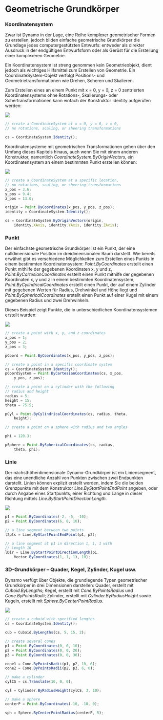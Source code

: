 # Geometrische Grundkörper

### Koordinatensystem

Zwar ist Dynamo in der Lage, eine Reihe komplexer geometrischer Formen zu erstellen, jedoch bilden einfache geometrische Grundkörper die Grundlage jedes computergestützten Entwurfs: entweder als direkter Ausdruck in der endgültigen Entwurfsform oder als Gerüst für die Erstellung einer komplexeren Geometrie.

Ein Koordinatensystem ist streng genommen kein Geometrieobjekt, dient jedoch als wichtiges Hilfsmittel zum Erstellen von Geometrie. Ein CoordinateSystem-Objekt verfolgt Positions- und Geometrietransformationen wie Drehen, Scheren und Skalieren.

Zum Erstellen eines an einem Punkt mit x = 0, y = 0, z = 0 zentrierten Koordinatensystems ohne Rotations-, Skalierungs- oder Schertransformationen kann einfach der Konstruktor Identity aufgerufen werden:

![](../images/8-2/2/GeometricPrimitives\_01.png)

```js
// create a CoordinateSystem at x = 0, y = 0, z = 0,
// no rotations, scaling, or sheering transformations

cs = CoordinateSystem.Identity();
```

Koordinatensysteme mit geometrischen Transformationen gehen über den Umfang dieses Kapitels hinaus, auch wenn Sie mit einem anderen Konstruktor, namentlich _CoordinateSystem.ByOriginVectors_, ein Koordinatensystem an einem bestimmten Punkt erstellen können:

![](../images/8-2/2/GeometricPrimitives\_02.png)

```js
// create a CoordinateSystem at a specific location,
// no rotations, scaling, or sheering transformations
x_pos = 3.6;
y_pos = 9.4;
z_pos = 13.0;

origin = Point.ByCoordinates(x_pos, y_pos, z_pos);
identity = CoordinateSystem.Identity();

cs = CoordinateSystem.ByOriginVectors(origin,
    identity.XAxis, identity.YAxis, identity.ZAxis);
```

### Punkt

Der einfachste geometrische Grundkörper ist ein Punkt, der eine nulldimensionale Position im dreidimensionalen Raum darstellt. Wie bereits erwähnt gibt es verschiedene Möglichkeiten zum Erstellen eines Punkts in einem bestimmten Koordinatensystem: _Point.ByCoordinates_ erstellt einen Punkt mithilfe der gegebenen Koordinaten x, y und z, _Point.ByCartesianCoordinates_ erstellt einen Punkt mithilfe der gegebenen Koordinaten x, y und z in einem bestimmten Koordinatensystem, _Point.ByCylindricalCoordinates_ erstellt einen Punkt, der auf einem Zylinder mit gegebenen Werten für Radius, Drehwinkel und Höhe liegt und _Point.BySphericalCoordinates_ erstellt einen Punkt auf einer Kugel mit einem gegebenen Radius und zwei Drehwinkeln.

Dieses Beispiel zeigt Punkte, die in unterschiedlichen Koordinatensystemen erstellt wurden:

![](../images/8-2/2/GeometricPrimitives\_03.png)

```js
// create a point with x, y, and z coordinates
x_pos = 1;
y_pos = 2;
z_pos = 3;

pCoord = Point.ByCoordinates(x_pos, y_pos, z_pos);

// create a point in a specific coordinate system
cs = CoordinateSystem.Identity();
pCoordSystem = Point.ByCartesianCoordinates(cs, x_pos,
    y_pos, z_pos);

// create a point on a cylinder with the following
// radius and height
radius = 5;
height = 15;
theta = 75.5;

pCyl = Point.ByCylindricalCoordinates(cs, radius, theta,
    height);

// create a point on a sphere with radius and two angles

phi = 120.3;

pSphere = Point.BySphericalCoordinates(cs, radius,
    theta, phi);
```

### Linie&#x20;

Der nächsthöherdimensionale Dynamo-Grundkörper ist ein Liniensegment, das eine unendliche Anzahl von Punkten zwischen zwei Endpunkten darstellt. Linien können explizit erstellt werden, indem Sie die beiden Grenzpunkte mit dem Konstruktor _Line.ByStartPointEndPoint_ angeben, oder durch Angabe eines Startpunkts, einer Richtung und Länge in dieser Richtung mittels _Line.ByStartPointDirectionLength_.

![](../images/8-2/2/GeometricPrimitives\_04.png)

```js
p1 = Point.ByCoordinates(-2, -5, -10);
p2 = Point.ByCoordinates(6, 8, 10);

// a line segment between two points
l2pts = Line.ByStartPointEndPoint(p1, p2);

// a line segment at p1 in direction 1, 1, 1 with
// length 10
lDir = Line.ByStartPointDirectionLength(p1,
    Vector.ByCoordinates(1, 1, 1), 10);
```

### 3D-Grundkörper – Quader, Kegel, Zylinder, Kugel usw.

Dynamo verfügt über Objekte, die grundlegende Typen geometrischer Grundkörper in drei Dimensionen darstellen: Quader, erstellt mit _Cuboid.ByLengths_; Kegel, erstellt mit _Cone.ByPointsRadius_ und _Cone.ByPointsRadii_; Zylinder, erstellt mit _Cylinder.ByRadiusHeight_ sowie Kugeln, erstellt mit _Sphere.ByCenterPointRadius_.

![](../images/8-2/2/GeometricPrimitives\_05.png)

```js
// create a cuboid with specified lengths
cs = CoordinateSystem.Identity();

cub = Cuboid.ByLengths(cs, 5, 15, 2);

// create several cones
p1 = Point.ByCoordinates(0, 0, 10);
p2 = Point.ByCoordinates(0, 0, 20);
p3 = Point.ByCoordinates(0, 0, 30);

cone1 = Cone.ByPointsRadii(p1, p2, 10, 6);
cone2 = Cone.ByPointsRadii(p2, p3, 6, 0);

// make a cylinder
cylCS = cs.Translate(10, 0, 0);

cyl = Cylinder.ByRadiusHeight(cylCS, 3, 10);

// make a sphere
centerP = Point.ByCoordinates(-10, -10, 0);

sph = Sphere.ByCenterPointRadius(centerP, 5);
```
